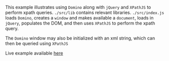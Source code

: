 This example illustrates using `Domino` along with `jQuery` and `XPathJS` to perform xpath queries. `./src/lib` contains relevant libraries. `./src/index.js` loads `Domino`, creates a `window` and makes available a `document`, loads in `jQuery`, populates the DOM, and then uses `XPathJS` to perform the xpath query.

The `Domino` window may also be initialized with an xml string, which can then be queried using `XPathJS`

Live example available <a href="http://skullquake.dedicated.co.za/kweexamples/src/xpath/src/" target="_blank">here</a>
